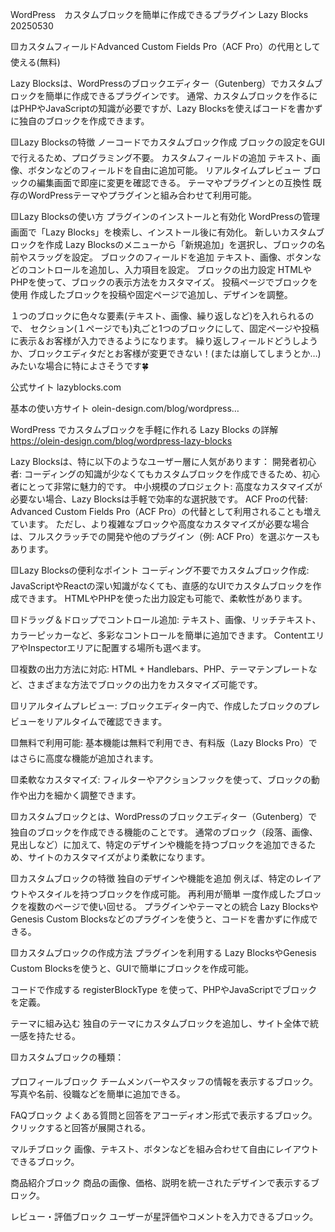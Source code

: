 WordPress　カスタムブロックを簡単に作成できるプラグイン Lazy Blocks 20250530

🟨カスタムフィールドAdvanced Custom Fields Pro（ACF Pro）の代用として使える(無料)

Lazy Blocksは、WordPressのブロックエディター（Gutenberg）でカスタムブロックを簡単に作成できるプラグインです。
通常、カスタムブロックを作るにはPHPやJavaScriptの知識が必要ですが、Lazy Blocksを使えばコードを書かずに独自のブロックを作成できます。

🟨Lazy Blocksの特徴
ノーコードでカスタムブロック作成
ブロックの設定をGUIで行えるため、プログラミング不要。
カスタムフィールドの追加
テキスト、画像、ボタンなどのフィールドを自由に追加可能。
リアルタイムプレビュー
ブロックの編集画面で即座に変更を確認できる。
テーマやプラグインとの互換性
既存のWordPressテーマやプラグインと組み合わせて利用可能。

🟨Lazy Blocksの使い方
プラグインのインストールと有効化
WordPressの管理画面で「Lazy Blocks」を検索し、インストール後に有効化。
新しいカスタムブロックを作成
Lazy Blocksのメニューから「新規追加」を選択し、ブロックの名前やスラッグを設定。
ブロックのフィールドを追加
テキスト、画像、ボタンなどのコントロールを追加し、入力項目を設定。
ブロックの出力設定
HTMLやPHPを使って、ブロックの表示方法をカスタマイズ。
投稿ページでブロックを使用
作成したブロックを投稿や固定ページで追加し、デザインを調整。


１つのブロックに色々な要素(テキスト、画像、繰り返しなど)を入れられるので、
セクション(１ページでも)丸ごと1つのブロックにして、固定ページや投稿に表示＆お客様が入力できるようになります。
繰り返しフィールドどうしようか、ブロックエディタだとお客様が変更できない！(または崩してしまうとか…)
みたいな場合に特によさそうです🍀

公式サイト
lazyblocks.com

基本の使い方サイト
olein-design.com/blog/wordpress…

WordPress でカスタムブロックを手軽に作れる Lazy Blocks の詳解
https://olein-design.com/blog/wordpress-lazy-blocks



Lazy Blocksは、特に以下のようなユーザー層に人気があります：
開発者初心者: コーディングの知識が少なくてもカスタムブロックを作成できるため、初心者にとって非常に魅力的です。
中小規模のプロジェクト: 高度なカスタマイズが必要ない場合、Lazy Blocksは手軽で効率的な選択肢です。
ACF Proの代替: Advanced Custom Fields Pro（ACF Pro）の代替として利用されることも増えています。
ただし、より複雑なブロックや高度なカスタマイズが必要な場合は、フルスクラッチでの開発や他のプラグイン（例: ACF Pro）を選ぶケースもあります。

🟨Lazy Blocksの便利なポイント
コーディング不要でカスタムブロック作成:
JavaScriptやReactの深い知識がなくても、直感的なUIでカスタムブロックを作成できます。
HTMLやPHPを使った出力設定も可能で、柔軟性があります。

🟨ドラッグ＆ドロップでコントロール追加:
テキスト、画像、リッチテキスト、カラーピッカーなど、多彩なコントロールを簡単に追加できます。
ContentエリアやInspectorエリアに配置する場所も選べます。

🟨複数の出力方法に対応:
HTML + Handlebars、PHP、テーマテンプレートなど、さまざまな方法でブロックの出力をカスタマイズ可能です。

🟨リアルタイムプレビュー:
ブロックエディター内で、作成したブロックのプレビューをリアルタイムで確認できます。

🟨無料で利用可能:
基本機能は無料で利用でき、有料版（Lazy Blocks Pro）ではさらに高度な機能が追加されます。

🟨柔軟なカスタマイズ:
フィルターやアクションフックを使って、ブロックの動作や出力を細かく調整できます。


🟨カスタムブロックとは、WordPressのブロックエディター（Gutenberg）で独自のブロックを作成できる機能のことです。
通常のブロック（段落、画像、見出しなど）に加えて、特定のデザインや機能を持つブロックを追加できるため、サイトのカスタマイズがより柔軟になります。

🟨カスタムブロックの特徴
独自のデザインや機能を追加
例えば、特定のレイアウトやスタイルを持つブロックを作成可能。
再利用が簡単
一度作成したブロックを複数のページで使い回せる。
プラグインやテーマとの統合
Lazy BlocksやGenesis Custom Blocksなどのプラグインを使うと、コードを書かずに作成できる。

🟨カスタムブロックの作成方法
プラグインを利用する
Lazy BlocksやGenesis Custom Blocksを使うと、GUIで簡単にブロックを作成可能。

コードで作成する
registerBlockType を使って、PHPやJavaScriptでブロックを定義。

テーマに組み込む
独自のテーマにカスタムブロックを追加し、サイト全体で統一感を持たせる。


🟨カスタムブロックの種類：

プロフィールブロック
チームメンバーやスタッフの情報を表示するブロック。写真や名前、役職などを簡単に追加できる。

FAQブロック
よくある質問と回答をアコーディオン形式で表示するブロック。クリックすると回答が展開される。

マルチブロック
画像、テキスト、ボタンなどを組み合わせて自由にレイアウトできるブロック。

商品紹介ブロック
商品の画像、価格、説明を統一されたデザインで表示するブロック。

レビュー・評価ブロック
ユーザーが星評価やコメントを入力できるブロック。